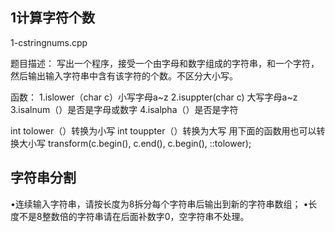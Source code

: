 ## 1计算字符个数

1-cstringnums.cpp

题目描述：
写出一个程序，接受一个由字母和数字组成的字符串，和一个字符，然后输出输入字符串中含有该字符的个数。不区分大小写。

函数：
1.islower（char c）小写字母a~z
2.isuppter(char c) 大写字母a~z
3.isalnum（）是否是字母或数字
4.isalpha（）是否是字符

int tolower（）转换为小写
int touppter（）转换为大写
用下面的函数用也可以转换大小写
transform(c.begin(), c.end(), c.begin(), ::tolower);

## 字符串分割
•连续输入字符串，请按长度为8拆分每个字符串后输出到新的字符串数组；
•长度不是8整数倍的字符串请在后面补数字0，空字符串不处理。